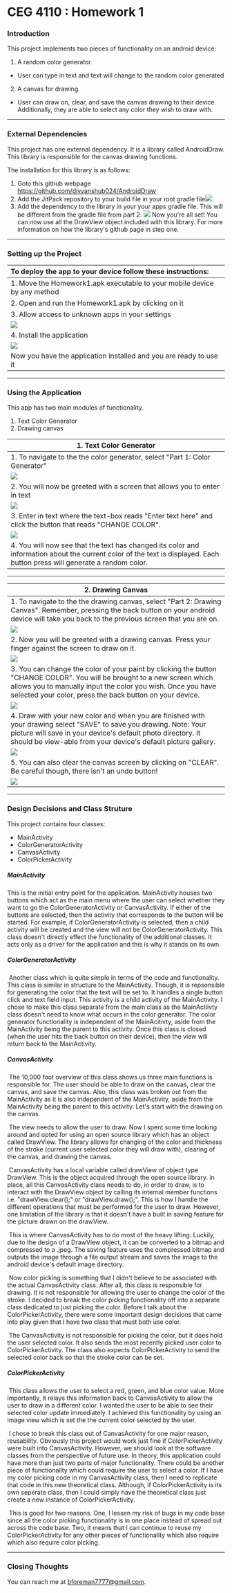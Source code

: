 

# CEG 4110 : Homework 1

### Introduction

This project implements two pieces of functionality on an android device:
1. A random color generator
* User can type in text and text will change to the random color generated
2. A canvas for drawing
* User can draw on, clear, and save the canvas drawing to their device. Additionally, they are able to select any color they wish to draw with.

---
### External Dependencies
This project has one external dependency. It is a library called AndroidDraw. This library is responsible for the canvas drawing functions. 

The installation for this library is as follows:
1. Goto this github webpage https://github.com/divyanshub024/AndroidDraw
2. Add the JitPack repository to your build file in your root gradle file![](images/setupStep1.png)
3. Add the dependency to the library in your your apps gradle file. This will be different from the gradle file from part 2. 
   ![](images/setupStep2.png)
Now you're all set! You can now use all the DrawView object included with this library. For more information on how the library's github page in step one.

---
### Setting up the Project
| To deploy the app to your device follow these instructions:  |
| :----------------------------------------------------------- |
| 1. Move the Homework1.apk executable to your mobile device by any method |
| 2. Open and run the Homework1.apk by clicking on it          |
| 3. Allow access to unknown apps in your settings             |
| ![](images/deployment_step1.jpg)                             |
| 4. Install the application                                   |
| ![](images/deployment_step2.jpg)                             |
| Now you have the application installed and you are ready to use it |



---

### Using the Application
This app has two main modules of functionality.
1. Text Color Generator
2. Drawing canvas

| 1. Text Color Generator                                      |
| ------------------------------------------------------------ |
| 1. To navigate to the the color generator, select "Part 1: Color Generator" |
| ![](images/usage_step1.jpg)                                  |
| 2. You will now be greeted with a screen that allows you to enter in text |
| ![](images/usage_step2.jpg)                                  |
| 3. Enter in text where the text-box reads "Enter text here" and click the button that reads "CHANGE COLOR". |
| ![](images/usage_step3.jpg)                                  |
| 4. You will now see that the text has changed its color and information about the current color of the text is displayed. Each button press will generate a random color. |

---

| 2. Drawing Canvas                                            |
| ------------------------------------------------------------ |
| 1. To navigate to the the drawing canvas, select "Part 2: Drawing Canvas". Remember, pressing the back button on your android device will take you back to the previous screen that you are on. |
| ![](images/usage_step1.jpg)                                  |
| 2. Now you will be greeted with a drawing canvas. Press your finger against the screen to draw on it. |
| ![](images/usage_step4.jpg)                                  |
| 3. You can change the color of your paint by clicking the button "CHANGE COLOR". You will be brought to a new screen which allows you to manually input the color you wish. Once you have selected your color, press the back button on your device. |
| ![](images/usage_step5.jpg)                                  |
| 4. Draw with your new color and when you are finished with your drawing  select "SAVE" to save you drawing. Note: Your picture will save in your device's default photo directory. It should be view-able from your device's default picture gallery. |
| ![](images/usage_step6.jpg)                                  |
| 5. You can also clear the canvas screen by clicking on "CLEAR". Be careful though, there isn't an undo button! |
| ![](images/usage_step7.jpg)                                  |

---

### Design Decisions and Class Struture
This project contains four classes:
* MainActivity
* ColorGeneratorActivity
* CanvasActivity
* ColorPickerActivity

##### MainActivity
This is the initial entry point for the application. MainActivity houses two buttons which act as the main menu where the user can select  whether they want to go the ColorGeneratorActivity or CanvasActivity. If either of the buttons are selected, then the activity that corresponds to the button will be started. For example, if ColorGeneratorActivity is selected, then a child activity will be created and the view will not be ColorGeneratorActivity. This class doesn't directly effect the functionality of the additional classes. It acts only as a driver for the application and this is why it stands on its own.

##### ColorGeneratorActivity
​	Another class which is quite simple in terms of the code and functionality. This class is similar in structure to the MainActivity. Though, it is repsonsible for generating the color that the text will be set to. It handles a single button click and text field input. This activity is a child activity of the MainActivity. I chose to make this class separate from the main class as the MainActiivty class doesn't need to know what occurs in the color generator. The color generator functionality is independent of the MainAcitivty, aside from the MainActivity being the parent to this activity. Once this class is closed (when the user hits the back button on their device), then the view will return back to the MainActivity.

##### CanvasActivity
​	The 10,000 foot overview of this class shows us three main functions is responsible for. The user should be able to draw on the canvas, clear the canvas, and save the canvas. Also, this class was broken out from the MainActivity as it is also independent of the MainActivity, aside from the MainActivity being the parent to this activity. Let's start with the drawing on the canvas. 

​	The view needs to allow the user to draw. Now I spent some time looking around and opted for using an open source library which has an object called DrawView. The library allows for changing of the color and thickness of the stroke (current user selected color they will draw with), clearing of the canvas, and drawing the canvas.

​	CanvasActivity has a local variable called drawView of object type DrawView. This is the object acquired through the open source library. in place, all this CanvasActivity class needs to do, in order to draw, is to interact with the DrawView object by calling its internal member functions i.e. "drawView.clear();" or "drawView.draw();". This is how I handle the different operations that must be performed for the user to draw. However, one limitation of the library is that it doesn't have a built in saving feature for the picture drawn on the drawView.

​	This is where CanvasActivity has to do most of the heavy lifting. Luckily, due to the design of a DrawView object, it can be converted to a bitmap and compressed to a .jpeg. The saving feature uses the compressed bitmap and outputs the image through a file output stream and saves the image to the android device's default image directory. 

​	Now color picking is something that I didn't believe to be associated with the actual CanvasActivity class. After all, this class is responsible for drawing. It is not responsible for allowing the user to change the color of the stroke. I decided to break the color picking functionality off into a separate class dedicated to just picking the color. Before I talk about the ColorPickerActivity, there were some important design decisions that came into play given that I have two class that must both use color.

​	The CanvasActivity is not responsible for picking the color, but it does hold the user selected color. It also sends the most recently picked user color to ColorPickerActivity. The class also expects ColorPickerActivity to send the selected color back so that the stroke color can be set.

##### ColorPickerActivity
​	This class allows the user to select a red, green, and blue color value. More importantly, it relays this information back to CanvasActivity to allow the user to draw in a different color. I wanted the user to be able to see their selected color update immediately. I achieved this functionality by using an image view which is set the the current color selected by the user. 

​	I chose to break this class out of CanvasActivity for one major reason, reusability. Obviously this project would work just fine if ColorPickerActivity were built into CanvasActivity. However, we should look at the software classes from the perspective of future use. In theory, this application could have more than just two parts of major functionality. There could be another piece of functionality which could require the user to select a color. If I have my color picking code in my CanvasActivity class, then I need to replicate that code in this new theoretical class. Although, if ColorPickerActivity is its own seperate class, then I could simply have the theoretical class just create a new instance of ColorPickerActivity.

​	 This is good for two reasons. One, I lessen my risk of bugs in my code base since all the color picking functionality is in one place instead of spread out across the code base. Two, it means that I can continue to reuse my ColorPickerActivity for any other pieces of functionality which also require which also require color picking.

---

### Closing Thoughts
You can reach me at bforeman7777@gmail.com.
